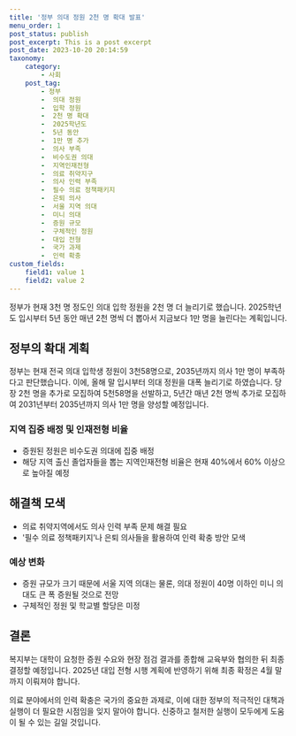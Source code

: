 ```yaml
---
title: '정부 의대 정원 2천 명 확대 발표'
menu_order: 1
post_status: publish
post_excerpt: This is a post excerpt
post_date: 2023-10-20 20:14:59
taxonomy:
    category:
        - 사회
    post_tag:
        - 정부
        -  의대 정원
        -  입학 정원
        -  2천 명 확대
        -  2025학년도
        -  5년 동안
        -  1만 명 추가
        -  의사 부족
        -  비수도권 의대
        -  지역인재전형
        -  의료 취약지구
        -  의사 인력 부족
        -  필수 의료 정책패키지
        -  은퇴 의사
        -  서울 지역 의대
        -  미니 의대
        -  증원 규모
        -  구체적인 정원
        -  대입 전형
        -  국가 과제
        -  인력 확충
custom_fields:
    field1: value 1
    field2: value 2
---
```



정부가 현재 3천 명 정도인 의대 입학 정원을 2천 명 더 늘리기로 했습니다. 2025학년도 입시부터 5년 동안 매년 2천 명씩 더 뽑아서 지금보다 1만 명을 늘린다는 계획입니다. 

## 정부의 확대 계획
정부는 현재 전국 의대 입학생 정원이 3천58명으로, 2035년까지 의사 1만 명이 부족하다고 판단했습니다. 이에, 올해 말 입시부터 의대 정원을 대폭 늘리기로 하였습니다. 당장 2천 명을 추가로 모집하여 5천58명을 선발하고, 5년간 매년 2천 명씩 추가로 모집하여 2031년부터 2035년까지 의사 1만 명을 양성할 예정입니다.

### 지역 집중 배정 및 인재전형 비율
- 증원된 정원은 비수도권 의대에 집중 배정
- 해당 지역 출신 졸업자들을 뽑는 지역인재전형 비율은 현재 40%에서 60% 이상으로 높아질 예정

## 해결책 모색
- 의료 취약지역에서도 의사 인력 부족 문제 해결 필요
- '필수 의료 정책패키지’나 은퇴 의사들을 활용하여 인력 확충 방안 모색

### 예상 변화
- 증원 규모가 크기 때문에 서울 지역 의대는 물론, 의대 정원이 40명 이하인 미니 의대도 큰 폭 증원될 것으로 전망
- 구체적인 정원 및 학교별 할당은 미정

## 결론
복지부는 대학이 요청한 증원 수요와 현장 점검 결과를 종합해 교육부와 협의한 뒤 최종 결정할 예정입니다. 2025년 대입 전형 시행 계획에 반영하기 위해 최종 확정은 4월 말까지 이뤄져야 합니다.

의료 분야에서의 인력 확충은 국가의 중요한 과제로, 이에 대한 정부의 적극적인 대책과 실행이 더 필요한 시점임을 잊지 말아야 합니다. 신중하고 철저한 실행이 모두에게 도움이 될 수 있는 길일 것입니다.
